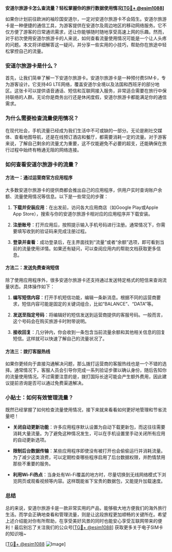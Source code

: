 **安道尔旅游卡怎么查流量？轻松掌握你的旅行数据使用情况[[TG💪+ @esim1088](https://t.me/s/esim1088)]**

如果你计划前往欧洲的袖珍国安道尔，一定对安道尔旅游卡不会陌生。安道尔旅游卡是一种便捷的通信工具，为游客提供在安道尔及周边地区的移动网络服务。它不仅方便了游客的日常通讯需求，还让你能够随时随地享受高速上网的乐趣。然而，对于初次使用安道尔旅游卡的人来说，如何查看流量使用情况可能是一个让人头疼的问题。本文将详细解答这一疑问，并分享一些实用的小技巧，帮助你在旅途中轻松掌控自己的流量。

### 安道尔旅游卡是什么？

首先，让我们简单了解一下安道尔旅游卡。安道尔旅游卡是一种预付费SIM卡，专为游客设计。它支持4G LTE网络，覆盖安道尔全境以及法国和西班牙的部分地区。这张卡可以提供语音通话、短信和互联网接入服务，非常适合需要在旅行中保持联络的人群。无论你是商务出行还是休闲度假，安道尔旅游卡都能满足你的通信需求。

### 为什么需要检查流量使用情况？

在现代社会，手机流量已经成为我们生活中不可或缺的一部分。无论是刷社交媒体、查看地图导航，还是在线预订酒店和餐厅，都需要消耗一定的流量。对于游客来说，了解自己剩余的流量尤为重要，这不仅能避免不必要的超支，还能确保在旅行过程中始终有畅通无阻的网络连接。

### 如何查看安道尔旅游卡的流量？

#### 方法一：通过运营商官方应用程序

大多数安道尔旅游卡的提供商都会推出自己的应用程序，供用户实时查询账户余额、流量使用情况等信息。以下是一些常见的步骤：

1. **下载并安装应用**：在出发前，访问各大应用商店（如Google Play或Apple App Store），搜索与你的安道尔旅游卡相对应的应用程序并下载安装。
   
2. **注册账号**：打开应用后，按照提示输入手机号码进行注册。通常情况下，你需要填写收到的验证码来完成注册过程。

3. **登录并查看**：成功登录后，在主界面找到“流量”或者“余额”选项，即可看到当前的流量使用详情。如果还有疑问，可以查阅应用内的帮助文档获取更多信息。

#### 方法二：发送免费查询短信

除了使用应用程序外，很多安道尔旅游卡还支持通过发送特定格式的短信来查询流量状态。具体操作如下：

1. **编写短信内容**：打开手机短信功能，编辑一条新消息。根据不同的运营商要求，短信内容可能是固定的关键词组合，比如“BALANCE”、“DATA”等。

2. **发送至指定号码**：将编辑好的短信发送到运营商提供的客服号码。一般而言，这个号码会在购买旅游卡时附带说明。

3. **接收回复**：几分钟内，你会收到一条包含当前流量余额和其他相关信息的回复短信。这样就可以快速了解自己的流量状况了。

#### 方法三：拨打客服热线

如果你更倾向于直接沟通解决问题，那么拨打运营商的客服热线也是一个不错的选择。通常情况下，客服人员会引导你完成一系列验证步骤以确认身份，随后告知你的流量使用情况。不过需要注意的是，拨打国际长途可能会产生额外费用，因此建议提前咨询是否可以通过免费渠道解决。

### 小贴士：如何有效管理流量？

既然已经掌握了如何检查流量使用情况，接下来就来看看如何更好地管理和节省流量吧！

- **关闭自动更新功能**：许多应用程序默认设置为自动下载更新包，而这往往需要消耗大量流量。为了避免这种情况发生，可以在手机设置里手动关闭所有应用的自动更新选项。

- **限制后台数据传输**：某些应用程序即使没有被打开也会偷偷运行并消耗流量。为了减少这类浪费，可以定期检查哪些程序启用了后台数据权限，并酌情禁用那些不重要的服务。

- **利用Wi-Fi热点**：当身处有Wi-Fi覆盖的地方时，尽量切换到无线网络模式下浏览网页或观看视频等内容。这样既能省下宝贵的数据包，又能提升加载速度。

### 总结

总的来说，安道尔旅游卡是一款非常实用的产品，能够极大地方便我们的海外旅行生活。而学会正确地查看和管理流量，则是让这段旅程更加顺畅的关键所在。希望上述介绍能对你有所帮助，在享受美好风景的同时也能安心享受互联网带来的便利！最后别忘了关注我们的公众号[[TG💪+ @esim1088](https://t.me/s/esim1088)] 获取更多关于电子SIM卡的知识哦~

[[TG💪+ @esim1088](https://t.me/s/esim1088) ![Image](https://i.postimg.cc/4NQfJmqS/Snipaste-2025-05-13-00-14-12.png)]